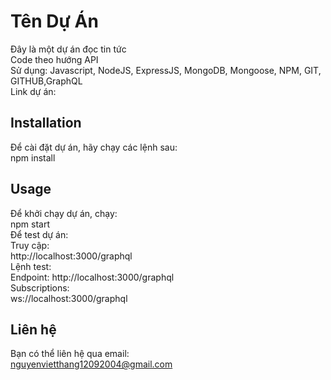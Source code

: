 # Tên Dự Án
Đây là một dự án đọc tin tức   
Code theo hướng API  
Sử dụng: Javascript, NodeJS, ExpressJS, MongoDB, Mongoose, NPM, GIT, GITHUB,GraphQL    
Link dự án: 
## Installation
Để cài đặt dự án, hãy chạy các lệnh sau:  
npm install
## Usage
Để khởi chạy dự án, chạy:  
npm start  
Để test dự án:  
Truy cập:  
http://localhost:3000/graphql  
Lệnh test:  
Endpoint:  http://localhost:3000/graphql  
Subscriptions:  
ws://localhost:3000/graphql
## Liên hệ
Bạn có thể liên hệ qua email:  
nguyenvietthang12092004@gmail.com



